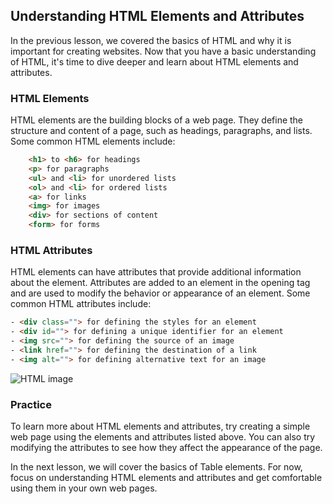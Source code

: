 ## Understanding HTML Elements and Attributes

In the previous lesson, we covered the basics of HTML and why it is important for creating websites. Now that you have a basic understanding of HTML, it's time to dive deeper and learn about HTML elements and attributes.

### HTML Elements

HTML elements are the building blocks of a web page. They define the structure and content of a page, such as headings, paragraphs, and lists. Some common HTML elements include:

```html
    <h1> to <h6> for headings
    <p> for paragraphs
    <ul> and <li> for unordered lists
    <ol> and <li> for ordered lists
    <a> for links
    <img> for images
    <div> for sections of content
    <form> for forms
```

### HTML Attributes

HTML elements can have attributes that provide additional information about the element. Attributes are added to an element in the opening tag and are used to modify the behavior or appearance of an element. Some common HTML attributes include:

```html
- <div class=""> for defining the styles for an element
- <div id=""> for defining a unique identifier for an element
- <img src=""> for defining the source of an image
- <link href=""> for defining the destination of a link
- <img alt=""> for defining alternative text for an image
```

![HTML image](/Articles/FrontEnd/HTML/attributes.png "HTML introduction")

### Practice

To learn more about HTML elements and attributes, try creating a simple web page using the elements and attributes listed above. You can also try modifying the attributes to see how they affect the appearance of the page.

In the next lesson, we will cover the basics of Table elements. For now, focus on understanding HTML elements and attributes and get comfortable using them in your own web pages.
